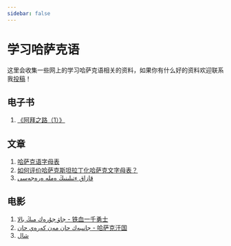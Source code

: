 ```yaml
---
sidebar: false
---
```


# 学习哈萨克语

这里会收集一些网上的学习哈萨克语相关的资料，如果你有什么好的资料欢迎联系我[投稿](https://support.qq.com/products/369710)！

## 电子书

1. [《阿拜之路（1）》](https://abaialemi.kz/kz/post/view?id=668)

## 文章

1. [哈萨克语字母表](https://elgara.gitee.io/demo/hozi/#/form)
1. [如何评价哈萨克斯坦拉丁化哈萨克文字母表？](https://www.zhihu.com/question/65270788/answer/325188906)
1. [قازاق ءتىلىنىڭ ەملە ەرەجەسى](https://mp.weixin.qq.com/s/pDnPV-Mzezn3qZhZZlwrwA)

## 电影

1. [جاۋ جۇرەك مىڭ بالا - 铁血一千勇士](https://mp.weixin.qq.com/s/dKSNYprmI0nCf1nG6faOBA)
1. [جانىبەك حان مەن كەرەي حان - 哈萨克汗国](https://mp.weixin.qq.com/s/12BiSQF1sCZveY3B1Qnfgw)
1. [شال](https://mp.weixin.qq.com/s/7tWEpZ3m3_c3ADl5uEG1dg)

<Valine/>